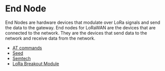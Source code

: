 # End Node

End Nodes are hardware devices that modulate over LoRa signals and send the data to the gateway. End nodes for LoRaWAN are the devices that are connected to the network. They are the devices that send data to the network and receive data from the network.

- [AT commands](https://wiki.seeedstudio.com/LoRa_E5_Dev_Board/)
- [Seed](https://wiki.seeedstudio.com/)
- [Semtech](https://www.semtech.com/)
- [LoRa Breakout Module](https://docs.google.com/document/d/1lq78HH-pm5038PzeId2TlIFPQvfBvls1_-0VfyFQyHo/edit?usp=sharing)
